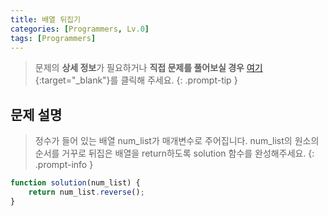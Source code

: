 ```yaml
---
title: 배열 뒤집기
categories: [Programmers, Lv.0]
tags: [Programmers]
---
```


> 문제의 **상세 정보**가 필요하거나 **직접 문제를 풀어보실 경우** [여기](https://school.programmers.co.kr/learn/courses/30/lessons/120821){:target="_blank"}를 클릭해 주세요.
{: .prompt-tip }

## 문제 설명

> 정수가 들어 있는 배열 num_list가 매개변수로 주어집니다. num_list의 원소의 순서를 거꾸로 뒤집은 배열을 return하도록 solution 함수를 완성해주세요.
{: .prompt-info }

```js
function solution(num_list) {
    return num_list.reverse();
}
```